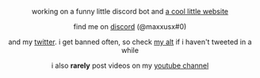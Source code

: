 <p align="center">working on a funny little discord bot and <a href="https://maxxus.pages.dev">a cool little website</a></p>
<p align="center">find me on <a href="https://maxxus.pages.dev/redirect?id=discord">discord</a> (@maxxusx#0)</p>
<p align="center">and my <a href="https://maxxus.pages.dev/redirect?id=twitter">twitter</a>. i get banned often, so check <a href="https://maxxus.pages.dev/redirect?id=twitteralt">my alt</a> if i haven't tweeted in a while</p>
<p align="center">i also <b>rarely</b> post videos on my <a href="https://maxxus.pages.dev/redirect?id=youtube">youtube channel</a></p>
